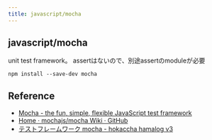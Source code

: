 ```yaml
---
title: javascript/mocha
---
```


## javascript/mocha
unit test framework。
assertはないので、別途assertのmoduleが必要

```
npm install --save-dev mocha
```




## Reference
* [Mocha - the fun, simple, flexible JavaScript test framework](http://mochajs.org/)
* [Home · mochajs/mocha Wiki · GitHub](https://github.com/mochajs/mocha/wiki)
* [テストフレームワーク mocha - hokaccha hamalog v3](http://hokaccha.hatenablog.com/entry/20111202/1322840375)
